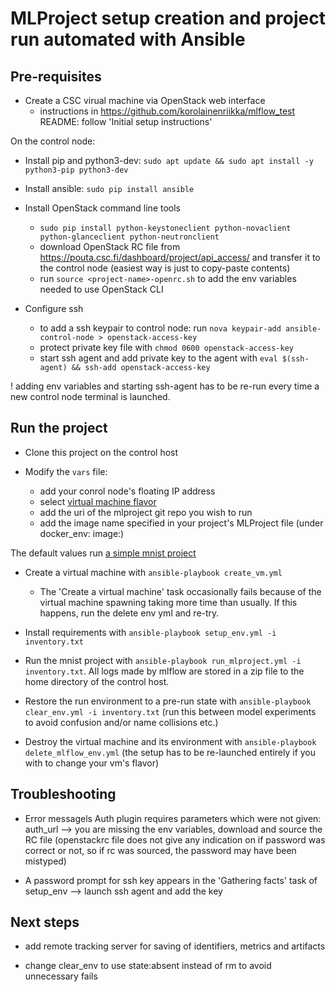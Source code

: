 # MLProject setup creation and project run automated with Ansible

## Pre-requisites

* Create a CSC virual machine via OpenStack web interface
    * instructions in  https://github.com/korolainenriikka/mlflow_test README: follow 'Initial setup instructions' 

On the control node:
* Install pip and python3-dev: `sudo apt update && sudo apt install -y python3-pip python3-dev`

* Install ansible: `sudo pip install ansible`

* Install OpenStack command line tools
    * `sudo pip install python-keystoneclient python-novaclient python-glanceclient python-neutronclient`
    * download OpenStack RC file from https://pouta.csc.fi/dashboard/project/api_access/ and transfer it to the control node (easiest way is just to copy-paste contents)
    * run `source <project-name>-openrc.sh` to add the env variables needed to use OpenStack CLI

* Configure ssh
    * to add a ssh keypair to control node: run  `nova keypair-add ansible-control-node > openstack-access-key`
    * protect private key file with `chmod 0600 openstack-access-key`
    * start ssh agent and add private key to the agent with `eval $(ssh-agent) && ssh-add openstack-access-key`

! adding env variables and starting ssh-agent has to be re-run every time a new control node terminal is launched.

## Run the project

* Clone this project on the control host

* Modify the `vars` file:
    * add your conrol node's floating IP address
    * select [virtual machine flavor](https://docs.csc.fi/cloud/pouta/vm-flavors-and-billing/#cpouta-flavors)
    * add the uri of the mlproject git repo you wish to run
    * add the image name specified in your project's MLProject file (under docker_env: image:)

The default values run [a simple mnist project](https://github.com/korolainenriikka/mlflow_test)

* Create a virtual machine with `ansible-playbook create_vm.yml`
   * The 'Create a virtual machine' task occasionally fails because of the virtual machine spawning taking more time than usually. If this happens, run the delete env yml and re-try.     

* Install requirements with `ansible-playbook setup_env.yml -i inventory.txt`

* Run the mnist project with `ansible-playbook run_mlproject.yml -i inventory.txt`. All logs made by mlflow are stored in a zip file to the home directory of the control host.

* Restore the run environment to a pre-run state with `ansible-playbook clear_env.yml -i inventory.txt` (run this between model experiments to avoid confusion and/or name collisions etc.)

* Destroy the virtual machine and its environment with `ansible-playbook delete_mlflow_env.yml` (the setup has to be re-launched entirely if you with to change your vm's flavor)

## Troubleshooting

* Error messagels Auth plugin requires parameters which were not given: auth_url --> you are missing the env variables, download and source the RC file (openstackrc file does not give any indication on if password was correct or not, so if rc was sourced, the password may have been mistyped)

* A password prompt for ssh key appears in the 'Gathering facts' task of setup_env --> launch ssh agent and add the key

## Next steps

* add remote tracking server for saving of identifiers, metrics and artifacts

* change clear_env to use state:absent instead of rm to avoid unnecessary fails

